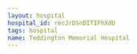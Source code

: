 ```yaml
---
layout: hospital
hospital_id: recJrDSnDITIFhXdU
tags: hospital
name: Teddington Memorial Hospital
---
```

